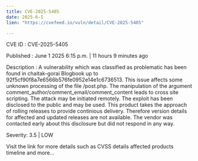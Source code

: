```yaml
---
title: CVE-2025-5405
date: 2025-6-1
lien: "https://cvefeed.io/vuln/detail/CVE-2025-5405"

---
```


CVE ID : CVE-2025-5405

Published :  June 1
2025
6:15 p.m. | 11 hours
9 minutes ago

Description : A vulnerability
which was classified as problematic
has been found in chaitak-gorai Blogbook up to 92f5cf90f8a7e6566b576fe0952e14e1c6736513. This issue affects some unknown processing of the file /post.php. The manipulation of the argument comment_author/comment_email/comment_content leads to cross site scripting. The attack may be initiated remotely. The exploit has been disclosed to the public and may be used. This product takes the approach of rolling releases to provide continious delivery. Therefore
version details for affected and updated releases are not available. The vendor was contacted early about this disclosure but did not respond in any way.

Severity: 3.5 | LOW

Visit the link for more details
such as CVSS details
affected products
timeline
and more...
